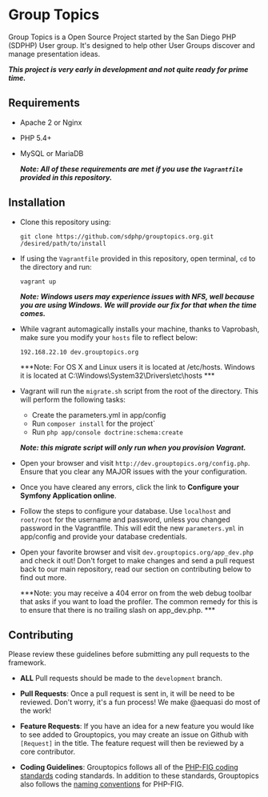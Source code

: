 # Group Topics

Group Topics is a Open Source Project started by the San Diego PHP (SDPHP) User group. It's designed to help other User Groups discover and manage presentation ideas.

***This project is very early in development and not quite ready for prime time.***

## Requirements

- Apache 2 or Nginx
- PHP 5.4+
- MySQL or MariaDB

	***Note: All of these requirements are met if you use the `Vagrantfile` provided in this repository.***

## Installation

- Clone this repository using:

	`git clone https://github.com/sdphp/grouptopics.org.git /desired/path/to/install`

- If using the `Vagrantfile` provided in this repository, open terminal, `cd` to the directory and run:

	`vagrant up`

	***Note: Windows users may experience issues with NFS, well because you are using Windows. We will provide our fix for that when the time comes.***

- While vagrant automagically installs your machine, thanks to Vaprobash, make sure you modify your `hosts` file to reflect below:

	`192.168.22.10 dev.grouptopics.org`

	***Note: For OS X and Linux users it is located at /etc/hosts. Windows it is located at C:\Windows\System32\Drivers\etc\hosts ***

- Vagrant will run the `migrate.sh` script from the root of the directory. This will perform the following tasks:

	- Create the parameters.yml in app/config
	- Run `composer install` for the project`
	- Run `php app/console doctrine:schema:create`

	***Note: this migrate script will only run when you provision Vagrant.***
- Open your browser and visit `http://dev.grouptopics.org/config.php`. Ensure that you clear any MAJOR issues with the your configuration.

- Once you have cleared any errors, click the link to **Configure your Symfony Application online**.

- Follow the steps to configure your database. Use `localhost` and `root/root` for the username and password, unless you changed password in the Vagrantfile. This will edit the new `parameters.yml` in app/config and provide your database credentials.

- Open your favorite browser and visit `dev.grouptopics.org/app_dev.php` and check it out! Don't forget to make changes and send a pull request back to our main repository, read our section on contributing below to find out more.

	***Note: you may receive a 404 error on from the web debug toolbar that asks if you want to load the profiler. The common remedy for this is to ensure that there is no trailing slash on app_dev.php. ***

## Contributing

Please review these guidelines before submitting any pull requests to the framework.

- **ALL** Pull requests should be made to the `development` branch.

- **Pull Requests**: Once a pull request is sent in, it will be need to be reviewed. Don't worry, it's a fun process! We make @aequasi do most of the work!

- **Feature Requests**: If you have an idea for a new feature you would like to see added to Grouptopics, you may create an issue on Github with `[Request]` in the title. The feature request will then be reviewed by a core contributor.

- **Coding Guidelines**: Grouptopics follows all of the [PHP-FIG coding standards](https://github.com/php-fig/fig-standards/tree/master/accepted) coding standards. In addition to these standards, Grouptopics also follows the [naming conventions](https://github.com/php-fig/fig-standards/blob/master/bylaws/002-psr-naming-conventions.md#naming-conventions-for-code-released-by-php-fig) for PHP-FIG.
